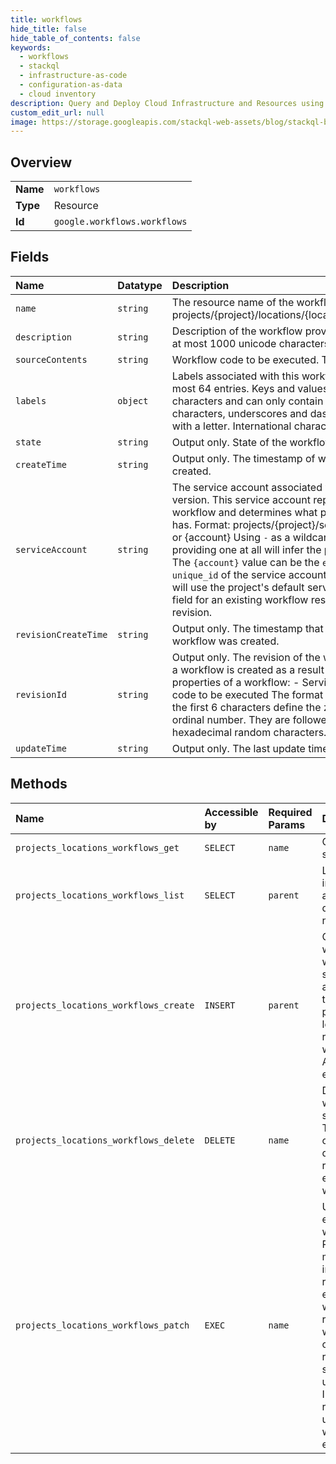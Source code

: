 ```yaml
---
title: workflows
hide_title: false
hide_table_of_contents: false
keywords:
  - workflows
  - stackql
  - infrastructure-as-code
  - configuration-as-data
  - cloud inventory
description: Query and Deploy Cloud Infrastructure and Resources using SQL
custom_edit_url: null
image: https://storage.googleapis.com/stackql-web-assets/blog/stackql-blog-post-featured-image.png
---
```

  
    

## Overview
<table><tbody>
<tr><td><b>Name</b></td><td><code>workflows</code></td></tr>
<tr><td><b>Type</b></td><td>Resource</td></tr>
<tr><td><b>Id</b></td><td><code>google.workflows.workflows</code></td></tr>
</tbody></table>

## Fields
| Name | Datatype | Description |
|:-----|:---------|:------------|
| `name` | `string` | The resource name of the workflow. Format: projects/{project}/locations/{location}/workflows/{workflow} |
| `description` | `string` | Description of the workflow provided by the user. Must be at most 1000 unicode characters long. |
| `sourceContents` | `string` | Workflow code to be executed. The size limit is 128KB. |
| `labels` | `object` | Labels associated with this workflow. Labels can contain at most 64 entries. Keys and values can be no longer than 63 characters and can only contain lowercase letters, numeric characters, underscores and dashes. Label keys must start with a letter. International characters are allowed. |
| `state` | `string` | Output only. State of the workflow deployment. |
| `createTime` | `string` | Output only. The timestamp of when the workflow was created. |
| `serviceAccount` | `string` | The service account associated with the latest workflow version. This service account represents the identity of the workflow and determines what permissions the workflow has. Format: projects/{project}/serviceAccounts/{account} or {account} Using `-` as a wildcard for the `{project}` or not providing one at all will infer the project from the account. The `{account}` value can be the `email` address or the `unique_id` of the service account. If not provided, workflow will use the project's default service account. Modifying this field for an existing workflow results in a new workflow revision. |
| `revisionCreateTime` | `string` | Output only. The timestamp that the latest revision of the workflow was created. |
| `revisionId` | `string` | Output only. The revision of the workflow. A new revision of a workflow is created as a result of updating the following properties of a workflow: - Service account - Workflow code to be executed The format is "000001-a4d", where the first 6 characters define the zero-padded revision ordinal number. They are followed by a hyphen and 3 hexadecimal random characters. |
| `updateTime` | `string` | Output only. The last update timestamp of the workflow. |
## Methods
| Name | Accessible by | Required Params | Description |
|:-----|:--------------|:----------------|:------------|
| `projects_locations_workflows_get` | `SELECT` | `name` | Gets details of a single Workflow. |
| `projects_locations_workflows_list` | `SELECT` | `parent` | Lists Workflows in a given project and location. The default order is not specified. |
| `projects_locations_workflows_create` | `INSERT` | `parent` | Creates a new workflow. If a workflow with the specified name already exists in the specified project and location, the long running operation will return ALREADY_EXISTS error. |
| `projects_locations_workflows_delete` | `DELETE` | `name` | Deletes a workflow with the specified name. This method also cancels and deletes all running executions of the workflow. |
| `projects_locations_workflows_patch` | `EXEC` | `name` | Updates an existing workflow. Running this method has no impact on already running executions of the workflow. A new revision of the workflow may be created as a result of a successful update operation. In that case, such revision will be used in new workflow executions. |

